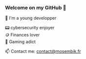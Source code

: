 ### Welcome on my GitHub 👾

🙌 I'm a young developper <br>

📟 cybersecurity enjoyer <br>
🪙 Finances lover <br>
👾 Gaming adict <br>

📫 Contact me: contact@mosembik.fr
